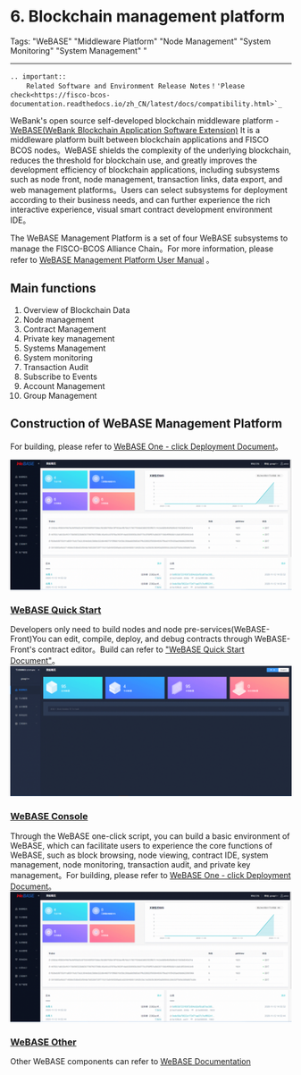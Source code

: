 # 6. Blockchain management platform

Tags: "WeBASE" "Middleware Platform" "Node Management" "System Monitoring" "System Management" "

----

```eval_rst
.. important::
    Related Software and Environment Release Notes！'Please check<https://fisco-bcos-documentation.readthedocs.io/zh_CN/latest/docs/compatibility.html>`_
```

WeBank's open source self-developed blockchain middleware platform - [WeBASE(WeBank Blockchain Application Software Extension)](https://webasedoc.readthedocs.io/zh_CN/latest/) It is a middleware platform built between blockchain applications and FISCO BCOS nodes。WeBASE shields the complexity of the underlying blockchain, reduces the threshold for blockchain use, and greatly improves the development efficiency of blockchain applications, including subsystems such as node front, node management, transaction links, data export, and web management platforms。Users can select subsystems for deployment according to their business needs, and can further experience the rich interactive experience, visual smart contract development environment IDE。

The WeBASE Management Platform is a set of four WeBASE subsystems to manage the FISCO-BCOS Alliance Chain。For more information, please refer to [WeBASE Management Platform User Manual](https://webasedoc.readthedocs.io/zh_CN/latest/) 。

## Main functions

1. Overview of Blockchain Data
2. Node management
3. Contract Management
4. Private key management
5. Systems Management
6. System monitoring
7. Transaction Audit
8. Subscribe to Events
9. Account Management
10. Group Management

## Construction of WeBASE Management Platform

For building, please refer to [WeBASE One - click Deployment Document](https://webasedoc.readthedocs.io/zh_CN/latest/docs/WeBASE/install.html)。

![](../../images/webase/webase-web.png)

### [WeBASE Quick Start](https://webasedoc.readthedocs.io/zh_CN/latest/docs/WeBASE-Install/developer.html)

Developers only need to build nodes and node pre-services(WeBASE-Front)You can edit, compile, deploy, and debug contracts through WeBASE-Front's contract editor。Build can refer to ["WeBASE Quick Start Document"](https://webasedoc.readthedocs.io/zh_CN/latest/docs/WeBASE-Install/developer.html)。
![](../../images/webase/webase-front.png)

### [WeBASE Console](https://webasedoc.readthedocs.io/zh_CN/latest/docs/WeBASE/install.html)

Through the WeBASE one-click script, you can build a basic environment of WeBASE, which can facilitate users to experience the core functions of WeBASE, such as block browsing, node viewing, contract IDE, system management, node monitoring, transaction audit, and private key management。For building, please refer to [WeBASE One - click Deployment Document](https://webasedoc.readthedocs.io/zh_CN/latest/docs/WeBASE/install.html)。![](../../images/webase/webase-web.png)

### [WeBASE Other](https://webasedoc.readthedocs.io/zh_CN/latest)

Other WeBASE components can refer to [WeBASE Documentation](https://webasedoc.readthedocs.io/zh_CN/latest)

[build_chain_code]:https://github.com/FISCO-BCOS/FISCO-BCOS/blob/master-2.0/manual/build_chain.sh
